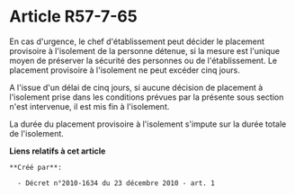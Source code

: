 # Article R57-7-65

En cas d'urgence, le chef d'établissement peut décider le placement provisoire à l'isolement de la personne détenue, si la
mesure est l'unique moyen de préserver la sécurité des personnes ou de l'établissement. Le placement provisoire à l'isolement
ne peut excéder cinq jours. 

A l'issue d'un délai de cinq jours, si aucune décision de placement à l'isolement prise dans les conditions prévues par la
présente sous section n'est intervenue, il est mis fin à l'isolement. 

La durée du placement provisoire à l'isolement s'impute sur la durée totale de l'isolement.

**Liens relatifs à cet article**

	**Créé par**:

	  - Décret n°2010-1634 du 23 décembre 2010 - art. 1
